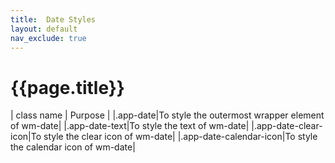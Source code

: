 ```yaml
---
title:  Date Styles
layout: default
nav_exclude: true
---
```

# {{page.title}}

| class name  | Purpose |
|.app-date|To style the outermost wrapper element of wm-date|
|.app-date-text|To style the text of wm-date|
|.app-date-clear-icon|To style the clear icon of wm-date|
|.app-date-calendar-icon|To style the calendar icon of wm-date|

